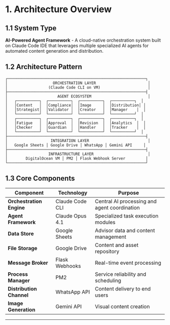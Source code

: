 # 1. Architecture Overview

## 1.1 System Type
**AI-Powered Agent Framework** - A cloud-native orchestration system built on Claude Code IDE that leverages multiple specialized AI agents for automated content generation and distribution.

## 1.2 Architecture Pattern
```
┌─────────────────────────────────────────────────────────────┐
│                    ORCHESTRATION LAYER                       │
│                  (Claude Code CLI on VM)                     │
├─────────────────────────────────────────────────────────────┤
│                      AGENT ECOSYSTEM                         │
│   ┌──────────┐  ┌──────────┐  ┌──────────┐  ┌──────────┐  │
│   │Content   │  │Compliance│  │Image     │  │Distribution│ │
│   │Strategist│  │Validator │  │Creator   │  │Manager    │  │
│   └──────────┘  └──────────┘  └──────────┘  └──────────┘  │
│   ┌──────────┐  ┌──────────┐  ┌──────────┐  ┌──────────┐  │
│   │Fatigue   │  │Approval  │  │Revision  │  │Analytics  │  │
│   │Checker   │  │Guardian  │  │Handler   │  │Tracker    │  │
│   └──────────┘  └──────────┘  └──────────┘  └──────────┘  │
├─────────────────────────────────────────────────────────────┤
│                   INTEGRATION LAYER                          │
│   Google Sheets │ Google Drive │ WhatsApp │ Gemini API     │
├─────────────────────────────────────────────────────────────┤
│                  INFRASTRUCTURE LAYER                        │
│        DigitalOcean VM │ PM2 │ Flask Webhook Server         │
└─────────────────────────────────────────────────────────────┘
```

## 1.3 Core Components

| Component | Technology | Purpose |
|-----------|------------|---------|
| **Orchestration Engine** | Claude Code CLI | Central AI processing and agent coordination |
| **Agent Framework** | Claude Opus 4.1 | Specialized task execution modules |
| **Data Store** | Google Sheets | Advisor data and content management |
| **File Storage** | Google Drive | Content and asset repository |
| **Message Broker** | Flask Webhooks | Real-time event processing |
| **Process Manager** | PM2 | Service reliability and scheduling |
| **Distribution Channel** | WhatsApp API | Content delivery to end users |
| **Image Generation** | Gemini API | Visual content creation |

---
